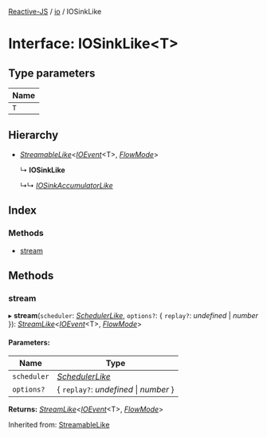 [Reactive-JS](../README.md) / [io](../modules/io.md) / IOSinkLike

# Interface: IOSinkLike<T\>

## Type parameters

Name |
------ |
`T` |

## Hierarchy

* [*StreamableLike*](streamable.streamablelike.md)<[*IOEvent*](../modules/io.md#ioevent)<T\>, [*FlowMode*](../modules/flowable.md#flowmode)\>

  ↳ **IOSinkLike**

  ↳↳ [*IOSinkAccumulatorLike*](io.iosinkaccumulatorlike.md)

## Index

### Methods

* [stream](io.iosinklike.md#stream)

## Methods

### stream

▸ **stream**(`scheduler`: [*SchedulerLike*](scheduler.schedulerlike.md), `options?`: { `replay?`: *undefined* \| *number*  }): [*StreamLike*](observable.streamlike.md)<[*IOEvent*](../modules/io.md#ioevent)<T\>, [*FlowMode*](../modules/flowable.md#flowmode)\>

#### Parameters:

Name | Type |
------ | ------ |
`scheduler` | [*SchedulerLike*](scheduler.schedulerlike.md) |
`options?` | { `replay?`: *undefined* \| *number*  } |

**Returns:** [*StreamLike*](observable.streamlike.md)<[*IOEvent*](../modules/io.md#ioevent)<T\>, [*FlowMode*](../modules/flowable.md#flowmode)\>

Inherited from: [StreamableLike](streamable.streamablelike.md)
